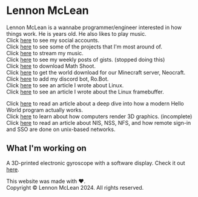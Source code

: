# Lennon McLean
Lennon McLean is a wannabe programmer/engineer interested in how things work. He is <span style="color: red;" id="age"></span> years old. He also likes to play music.  
Click [here](social.md) to see my social accounts.  
Click [here](projects.md) to see some of the projects that I'm most around of.  
Click [here](music.md) to stream my music.  
Click [here](gists.md) to see my weekly posts of gists. (stopped doing this)  
Click [here](math-shoot-download.md) to download Math Shoot.  
Click [here](world-archive.md) to get the world download for our Minecraft server, Neocraft.  
Click [here](robot.md) to add my discord bot, Ro.Bot.  
Click [here](so_u_think_u_can_linux/sytycl.md) to see an article I wrote about Linux.  
Click [here](framebuffer.md) to see an article I wrote about the Linux framebuffer.  
<!--Click [here](isp.md) to see an article I wrote about creating an ISP.  -->
Click [here](hello-world.md) to read an article about a deep dive into how a modern Hello World program actually works.  
Click [here](3d/3d.md) to learn about how computers render 3D graphics. (incomplete)
Click [here](nis.md) to read an article about NIS, NSS, NFS, and how remote sign-in and SSO are done on unix-based networks.
## What I'm working on
A 3D-printed electronic gyroscope with a software display. Check it out [here](https://github.com/thecoder08/gyro).

This website was made with ♥.  
Copyright © Lennon McLean 2024. All rights reserved.
<script>document.querySelector('#age').innerHTML = new Date(new Date() - new Date('2008-09-03') + 1000*60*60*24).getFullYear() - 1970;</script>
